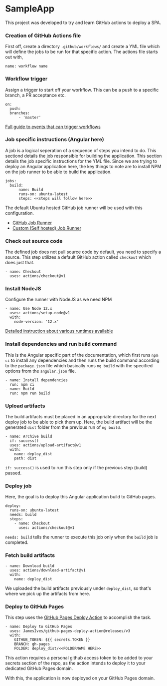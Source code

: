 # SampleApp

This project was developed to try and learn GitHub actions to deploy a SPA.

### Creation of GitHub Actions file

First off, create a directory `.github/workflows/` and create a YML file which will define the jobs to be run for that specific action.
The actions file starts out with,

```
name: workflow name
```

### Workflow trigger

Assign a trigger to start off your workflow. This can be a push to a specific branch, a PR acceptance etc.

```
on:
  push:
  branches:
	  - 'master'
```
[Full guide to events that can trigger workflows](https://docs.github.com/en/actions/learn-github-actions/events-that-trigger-workflows)

### Job specific instructions (Angular here)

A job is a logical seperation of a sequence of steps you intend to do. This sectiond details the job responsible for building the application.
This section details the job specific instructions for the YML file. Since we are trying to deploy an Angular application here, the key things to note are to install NPM on the job runner to be able to build the application.

```
jobs:
  build:
	  name: Build
	  runs-on: ubuntu-latest
	  steps: <<steps will follow here>>
```

The default Ubuntu hosted GitHub job runner will be used with this configuration.
+ [GitHub Job Runner](https://docs.github.com/en/actions/using-github-hosted-runners/about-github-hosted-runners)
+ [Custom (Self hosted) Job Runner](https://docs.github.com/en/actions/hosting-your-own-runners/about-self-hosted-runners)

### Check out source code

The defined job does not pull source code by default, you need to specify a source. This step utilizes a default GitHub action called `checkout` which does just that.

```
- name: Checkout
  uses: actions/checkout@v1
```

### Install NodeJS

Configure the runner with NodeJS as we need NPM

```
- name: Use Node 12.x
  uses: actions/setup-node@v1
  with:
    node-version: '12.x'
```
[Detailed instruction about various runtimes available](https://docs.github.com/en/actions/automating-builds-and-tests/about-continuous-integration)

### Install dependencies and run build command

This is the Angular specific part of the documentation, which first runs `npm ci` to install any dependencies and then runs the build command according to the `package.json` file which basically runs `ng build` with the specified options from the `angular.json` file.

```
- name: Install dependencies
  run: npm ci
- name: Build
  run: npm run build
```

### Upload artifacts

The build artifacts must be placed in an appropriate directory for the next deploy job to be able to pick them up. Here, the build artifact will be the generated `dist` folder from the previous run of `ng build`.

```
- name: Archive build
  if: success()
  uses: actions/upload-artifact@v1
  with:
    name: deploy_dist
	path: dist
```

`if: success()` is used to run this step only if the previous step (build) passed.

### Deploy job

Here, the goal is to deploy this Angular application build to GitHub pages.

```
deploy:
  runs-on: ubuntu-latest
  needs: build
  steps:
    - name: Checkout
      uses: actions/checkout@v1
```

`needs: build` tells the runner to execute this job only when the `build` job is completed.

### Fetch build artifacts

```
- name: Download build
  uses: actions/download-artifact@v1
  with:
    name: deploy_dist
```

We uploaded the build artifacts previously under `deploy_dist`, so that's where we pick up the artifacts from here.

### Deploy to GitHub Pages

This step uses the [GitHub Pages Deploy Action](https://github.com/JamesIves/github-pages-deploy-action) to accomplish the task.

```
- name: Deploy to GitHub Pages
  uses: JamesIves/github-pages-deploy-action@releases/v3
  with:
    GITHUB_TOKEN: ${{ secrets.TOKEN }}
    BRANCH: gh-pages
    FOLDER: deploy_dist/<<FOLDERNAME HERE>>
```

This action requires a personal github access token to be added to your secrets section of the repo, as the action intends to deploy it to your dedicated GitHub Pages domain.

With this, the application is now deployed on your GitHub Pages domain.
